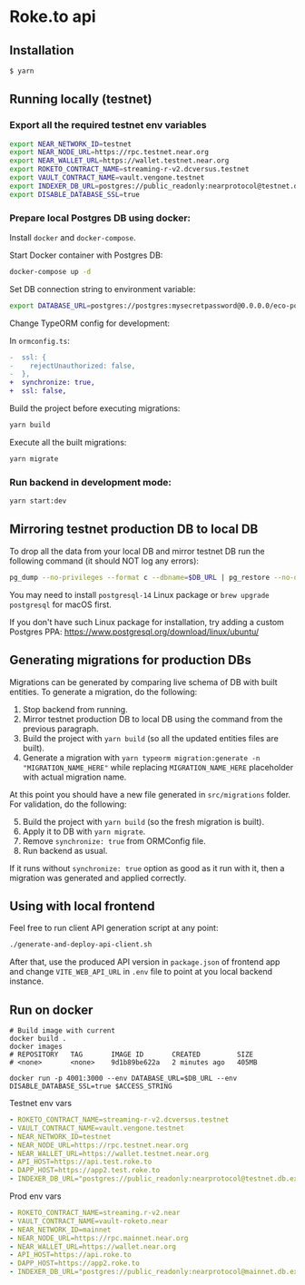 # Roke.to api

## Installation

```bash
$ yarn
```

## Running locally (testnet)

### Export all the required testnet env variables

```bash
export NEAR_NETWORK_ID=testnet
export NEAR_NODE_URL=https://rpc.testnet.near.org
export NEAR_WALLET_URL=https://wallet.testnet.near.org
export ROKETO_CONTRACT_NAME=streaming-r-v2.dcversus.testnet
export VAULT_CONTRACT_NAME=vault.vengone.testnet
export INDEXER_DB_URL=postgres://public_readonly:nearprotocol@testnet.db.explorer.indexer.near.dev/testnet_explorer
export DISABLE_DATABASE_SSL=true
```

### Prepare local Postgres DB using docker:

Install `docker` and `docker-compose`.

Start Docker container with Postgres DB:

```bash
docker-compose up -d
```

Set DB connection string to environment variable:

```bash
export DATABASE_URL=postgres://postgres:mysecretpassword@0.0.0.0/eco-postgres
```

Change TypeORM config for development:

In `ormconfig.ts`:

```diff
-  ssl: {
-    rejectUnauthorized: false,
-  },
+  synchronize: true,
+  ssl: false,
```

Build the project before executing migrations:

```bash
yarn build
```

Execute all the built migrations:

```bash
yarn migrate
```

### Run backend in development mode:

```bash
yarn start:dev
```

## Mirroring testnet production DB to local DB

To drop all the data from your local DB and mirror testnet DB run the following command (it should NOT log any errors):

```bash
pg_dump --no-privileges --format c --dbname=$DB_URL | pg_restore --no-owner --clean --if-exists --dbname=$DATABASE_URL
```

You may need to install `postgresql-14` Linux package or `brew upgrade postgresql` for macOS first.

If you don't have such Linux package for installation, try adding a custom Postgres PPA: https://www.postgresql.org/download/linux/ubuntu/

## Generating migrations for production DBs

Migrations can be generated by comparing live schema of DB with built entities. To generate a migration, do the following:

1. Stop backend from running.
2. Mirror testnet production DB to local DB using the command from the previous paragraph.
3. Build the project with `yarn build` (so all the updated entities files are built).
4. Generate a migration with `yarn typeorm migration:generate -n "MIGRATION_NAME_HERE"` while replacing `MIGRATION_NAME_HERE` placeholder with actual migration name.

At this point you should have a new file generated in `src/migrations` folder. For validation, do the following:

5. Build the project with `yarn build` (so the fresh migration is built).
6. Apply it to DB with `yarn migrate`.
7. Remove `synchronize: true` from ORMConfig file.
8. Run backend as usual.

If it runs without `synchronize: true` option as good as it run with it, then a migration was generated and applied correctly.

## Using with local frontend

Feel free to run client API generation script at any point:

```bash
./generate-and-deploy-api-client.sh
```

After that, use the produced API version in `package.json` of frontend app and change `VITE_WEB_API_URL` in `.env` file to point at you local backend instance.


## Run on docker

```
# Build image with current
docker build .
docker images
# REPOSITORY   TAG       IMAGE ID       CREATED         SIZE
# <none>       <none>    9d1b89be622a   2 minutes ago   405MB

docker run -p 4001:3000 --env DATABASE_URL=$DB_URL --env DISABLE_DATABASE_SSL=true $ACCESS_STRING
```

Testnet env vars

```yml
- ROKETO_CONTRACT_NAME=streaming-r-v2.dcversus.testnet
- VAULT_CONTRACT_NAME=vault.vengone.testnet
- NEAR_NETWORK_ID=testnet
- NEAR_NODE_URL=https://rpc.testnet.near.org
- NEAR_WALLET_URL=https://wallet.testnet.near.org
- API_HOST=https://api.test.roke.to
- DAPP_HOST=https://app2.test.roke.to
- INDEXER_DB_URL="postgres://public_readonly:nearprotocol@testnet.db.explorer.indexer.near.dev/testnet_explorer"
```

Prod env vars

```yml
- ROKETO_CONTRACT_NAME=streaming.r-v2.near
- VAULT_CONTRACT_NAME=vault-roketo.near
- NEAR_NETWORK_ID=mainnet
- NEAR_NODE_URL=https://rpc.mainnet.near.org
- NEAR_WALLET_URL=https://wallet.near.org
- API_HOST=https://api.roke.to
- DAPP_HOST=https://app2.roke.to
- INDEXER_DB_URL="postgres://public_readonly:nearprotocol@mainnet.db.explorer.indexer.near.dev/mainnet_explorer"
```
